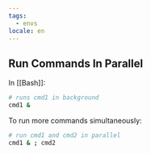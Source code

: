 ```yaml
---
tags:
  - envs
locale: en
---
```


## Run Commands In Parallel

In [[Bash]]:

```bash
# runs cmd1 in background
cmd1 &
```

To run more commands simultaneously:

```bash
# run cmd1 and cmd2 in parallel
cmd1 & ; cmd2
```
